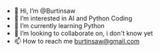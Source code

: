 - 👋 Hi, I’m @Burtinsaw
- 👀 I’m interested in AI and Python Coding
- 🌱 I’m currently learning Python
- 💞️ I’m looking to collaborate on, i don't know yet
- 📫 How to reach me burtinsaw@gmail.com

<!---
Burtinsaw/Burtinsaw is a ✨ special ✨ repository because its `README.md` (this file) appears on your GitHub profile.
You can click the Preview link to take a look at your changes.
--->
